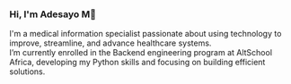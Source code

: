 <h3 align="left">Hi, I'm Adesayo M🙂</h3>
<p align="left">I'm a medical information specialist passionate about using technology to improve, streamline, and advance healthcare systems. </br>I’m currently enrolled in the Backend engineering program at AltSchool Africa, developing my Python skills and focusing on building efficient solutions.
</br>
</p>


<!--
**Adesayo20/Adesayo20** is a ✨ _special_ ✨ repository because its `README.md` (this file) appears on your GitHub profile.

Here are some ideas to get you started:

- 🔭 I’m currently working on ...
- 🌱 I’m currently learning ...
- 👯 I’m looking to collaborate on ...
- 🤔 I’m looking for help with ...
- 💬 Ask me about ...
- 📫 How to reach me: ...
-  Pronouns: ...
- ⚡ Fun fact: ...
-->
